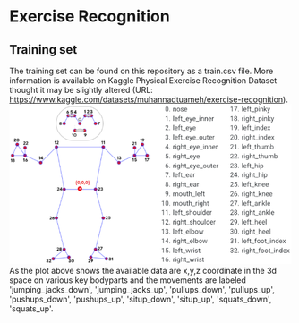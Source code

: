 # Exercise Recognition
## Training set
The training set can be found on this repository as a train.csv file. More information is available on Kaggle Physical Exercise Recognition Dataset thought it may be slightly altered (URL: https://www.kaggle.com/datasets/muhannadtuameh/exercise-recognition).
![Alt text](https://github.com/Kalatz/exercise_recognition/blob/main/Plots/pose_tracking_full_body_landmarks.png)
As the plot above shows the available data are x,y,z coordinate in the 3d space on various key bodyparts and the movements are labeled 'jumping_jacks_down', 'jumping_jacks_up', 'pullups_down', 'pullups_up',
 'pushups_down', 'pushups_up', 'situp_down', 'situp_up', 'squats_down',
 'squats_up'.
